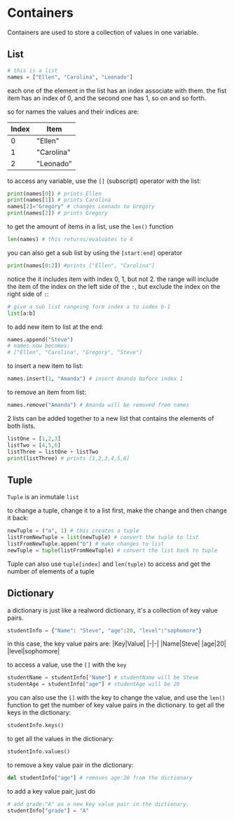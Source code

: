 # Containers
Containers are used to store a collection of values in one variable.

## List
```py
# this is a list
names = ["Ellen", "Carolina", "Leonado"]
```
each one of the element in the list has an index associate with them. the fist item has an index of 0, and the second one has 1, so on and so forth.

so for names the values and their indices are:

|Index|Item|
|---|----|
|0|"Ellen"|
|1|"Carolina"|
|2|"Leonado"|

to access any variable, use the ```[]``` (subscript) operator with the list:
```py
print(names[0]) # prints Ellen
print(names[1]) # prints Carolina
names[2]="Gregory" # changes Leonado to Gregory
print(names[2]) # prints Gregory
```

to get the amount of items in a list, use the ```len()``` function
```py
len(names) # this returns/evaluates to 4
```

you can also get a sub list by using the ```[start:end]``` operator

```py
print(names[0:2]) #prints ["Ellen", "Carolina"]
```
notice the it includes item with index 0, 1, but not 2. the range will include the item of the index on the left side of the ```:```, but exclude the index on the right side of ```:```:
```py
# give a sub list rangeing form index a to index b-1
list[a:b]
```

to add new item to list at the end:
```py
names.append("Steve")
# names now becomes: 
# ["Ellen", "Carolina", "Gregory", "Steve"]
```
to insert a new item to list:
```py
names.insert(1, "Amanda") # insert Amanda bofore index 1
```
to remove an item from list:
```py
names.remove("Amanda") # Amanda will be removed from names
```
2 lists can be added together to a new list that contains the elements of both lists.

```py
listOne = [1,2,3]
listTwo = [4,5,6]
listThree = listOne + listTwo
print(listThree) # prints [1,2,3,4,5,6]
```

## Tuple

```Tuple``` is an inmutale ```list```

to change a tuple, change it to a list first, make the change and then change it back:
```py
newTuple = ("a", 1) # this creates a tuple
listFromNewTuple = list(newTuple) # convert the tuple to list
listFromNewTuple.appen("b") # make changes to list
newTuple = tuple(listFromNewTuple) # convert the list back to tuple 
```
Tuple can also use ```tuple[index]``` and ```len(tuple)``` to access and get the number of elements of a tuple

## Dictionary

a dictionary is just like a realword dictionary, it's a collection of key value pairs.
```py
studentInfo = {"Name": "Steve", "age":20, "level":"sophomore"}
```
in this case, the key value pairs are:
|Key|Value|
|-|-|
|Name|Steve|
|age|20|
|level|sophomore|

to access a value, use the ```[]``` with the ```key```
```py
studentName = studentInfo["Name"] # studentName will be Steve
studentAge = studentInfo["age"] # studentAge will be 20
```
you can also use the ```[]``` with the key to change the value, and use the ```len()``` function to get the number of key value pairs in the dictionary.
to get all the keys in the dictionary:
```py
studentInfo.keys()
```
to get all the values in the dictionary:
```py
studentInfo.values()
```
to remove a key value pair in the dictionary:
```py
del studentInfo["age"] # removes age:20 from the dictionary
```
to add a key value pair, just do
```py
# add grade:"A" as a new key value pair in the dictionary.
studentInfo["grade"] = "A" 
```